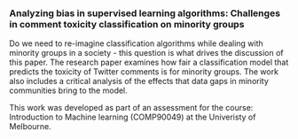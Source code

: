 ### Analyzing bias in supervised learning algorithms: Challenges in comment toxicity classification on minority groups

Do we need to re-imagine classification algorithms while dealing with minority groups in a society - this question is what drives the discussion of this paper. The research paper examines how fair a classification model that predicts the toxicity of Twitter comments is for minority groups. The work also includes a critical analysis of the effects that data gaps in minority communities bring to the model.

This work was developed as part of an assessment for the course: Introduction to Machine learning (COMP90049) at the Univeristy of Melbourne.
